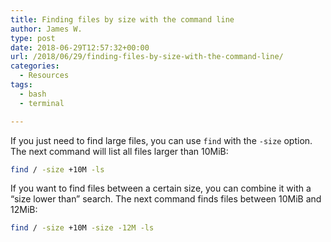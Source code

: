 ```yaml
---
title: Finding files by size with the command line
author: James W.
type: post
date: 2018-06-29T12:57:32+00:00
url: /2018/06/29/finding-files-by-size-with-the-command-line/
categories:
  - Resources
tags:
  - bash
  - terminal

---
```

If you just need to find large files, you can use `find` with the `-size` option. The next command will list all files larger than 10MiB:

```bash
find / -size +10M -ls
```

If you want to find files between a certain size, you can combine it with a &#8220;size lower than&#8221; search. The next command finds files between 10MiB and 12MiB:

```bash
find / -size +10M -size -12M -ls
```


